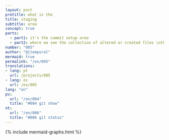 ```yaml
---
layout: post
pretitle: what is the
title: staging
subtitle: area
concept: true
parts:
  - part1: it's the commit setup area
  - part2: where we see the collection of altered or created files \nthat will be part of the next commit
number: "005"
author: "@jtemporal"
mermaid: true
permalink: "/en/005"
translations:
- lang: pt
  url: /projects/005
- lang: es
  url: /es/005
lang: "en"
pv:
  url: "/en/004"
  title: "#004 git show"
nt:
  url: "/en/006"
  title: "#006 git status"
---
```


{% include mermaid-graphs.html %}

